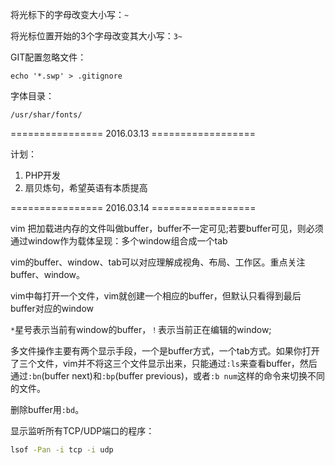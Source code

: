将光标下的字母改变大小写：`~`

将光标位置开始的3个字母改变其大小写：`3~`

GIT配置忽略文件：
```
echo '*.swp' > .gitignore
```

字体目录：
```
/usr/shar/fonts/
```

================ 2016.03.13 ==================

计划：
1. PHP开发
2. 扇贝炼句，希望英语有本质提高

================ 2016.03.14 ==================

vim 把加载进内存的文件叫做buffer，buffer不一定可见;若要buffer可见，则必须通过window作为载体呈现：多个window组合成一个tab

vim的buffer、window、tab可以对应理解成视角、布局、工作区。重点关注buffer、window。

vim中每打开一个文件，vim就创建一个相应的buffer，但默认只看得到最后buffer对应的window

`*`星号表示当前有window的buffer，`！`表示当前正在编辑的window;

多文件操作主要有两个显示手段，一个是buffer方式，一个tab方式。如果你打开了三个文件，vim并不将这三个文件显示出来，只能通过`:ls`来查看buffer，然后通过`:bn`(buffer next)和`:bp`(buffer previous)，或者`:b num`这样的命令来切换不同的文件。

删除buffer用`:bd`。

显示监听所有TCP/UDP端口的程序：
```bash
lsof -Pan -i tcp -i udp
```
